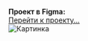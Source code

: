 **Проект в Figma:**<br>
[Перейти к проекту...](https://www.figma.com/design/uoein2YwkSdKd6fzUdAGwn/RKIS?node-id=0-1&t=p8yq7pQH1ocWL10i-1)<br>
![Картинка](https://media.licdn.com/dms/image/v2/C4D12AQHTWmXtImF2sw/article-cover_image-shrink_720_1280/article-cover_image-shrink_720_1280/0/1578556490672?e=2147483647&v=beta&t=h6MzVUlztZY6PUfNM-iBl_H9ne7K_pqsnn4vJFKmdjU)
